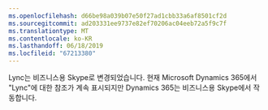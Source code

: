 ```yaml
---
ms.openlocfilehash: d66be98a039b07e50f27ad1cbb33a6af8501cf2d
ms.sourcegitcommit: ad203331ee9737e82ef70206ac04eeb72a5f9c7f
ms.translationtype: MT
ms.contentlocale: ko-KR
ms.lasthandoff: 06/18/2019
ms.locfileid: "67213380"
---
```

Lync는 비즈니스용 Skype로 변경되었습니다. 현재 Microsoft Dynamics 365에서 "Lync"에 대한 참조가 계속 표시되지만 Dynamics 365는 비즈니스용 Skype에서 작동합니다.